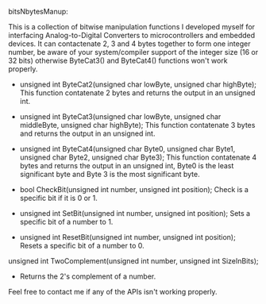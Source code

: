 bitsNbytesManup:

This is a collection of bitwise manipulation functions I developed myself for interfacing Analog-to-Digital Converters to microcontrollers and embedded devices. It can contactenate 2, 3 and 4 bytes together to form one integer number, be aware of your system/compiler support of the integer size (16 or 32 bits) otherwise ByteCat3() and ByteCat4() functions won't work properly. 

- unsigned int ByteCat2(unsigned char lowByte, unsigned char highByte);
This function contatenate 2 bytes and returns the output in an unsigned int.

- unsigned int ByteCat3(unsigned char lowByte, unsigned char middleByte, unsigned char highByte);
This function contatenate 3 bytes and returns the output in an unsigned int.

- unsigned int ByteCat4(unsigned char Byte0, unsigned char Byte1, unsigned char Byte2, unsigned char Byte3);
This function contatenate 4 bytes and returns the output in an unsigned int, Byte0 is the least significant byte and Byte 3 is the most significant byte.

- bool CheckBit(unsigned int number, unsigned int position);
Check is a specific bit if it is 0 or 1.
 
- unsigned int SetBit(unsigned int number, unsigned int position);
Sets a specific bit of a number to 1.

- unsigned int ResetBit(unsigned int number, unsigned int position);
Resets a specific bit of a number to 0.

unsigned int TwoComplement(unsigned int number, unsigned int SizeInBits);
- Returns the 2's complement of a number.

Feel free to contact me if any of the APIs isn't working properly.
